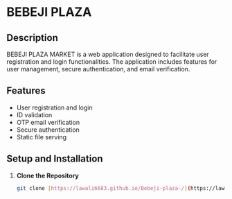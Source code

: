 # BEBEJI PLAZA

## Description
BEBEJI PLAZA MARKET is a web application designed to facilitate user registration and login functionalities. The application includes features for user management, secure authentication, and email verification.

## Features
- User registration and login
- ID validation
- OTP email verification
- Secure authentication
- Static file serving

## Setup and Installation

1. **Clone the Repository**
   ```bash
   git clone [https://lawali6683.github.io/Bebeji-plaza-/](https://lawali6683.github.io/bebeji-plaza/)
 
